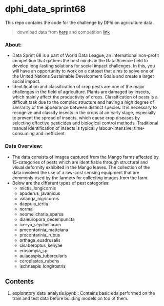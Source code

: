 # dphi_data_sprint68
This repo contains the code for the challenge by DPhi on agriculture data. 

> download data from [here](https://dphi-live.s3.eu-west-1.amazonaws.com/dataset/pest_classification.zip) and competition [link](https://dphi.tech/challenges/data-sprint-68-world-data-league-external-competition/200/)

### About:
   - Data Sprint 68 is a part of World Data League, an international non-profit competition that gathers the best minds in the Data Science field to develop long-lasting solutions for social impact challenges. In this, you will have an opportunity to work on a dataset that aims to solve one of the United Nations Sustainable Development Goals and create a larget social impact.
   - Identification and classification of crop pests are one of the major challenges in the field of agriculture. Plants are damaged by insects, which mainly affect the productivity of crops. Classification of pests is a difficult task due to the complex structure and having a high degree of similarity of the appearance between distinct species. It is necessary to recognize and classify insects in the crops at an early stage, especially to prevent the spread of insects, which cause crop diseases by selecting effective pesticides and biological control methods. Traditional manual identification of insects is typically labour-intensive, time-consuming and inefficient.
    
### Data Overview:
   - The data consists of images captured from the Mango farms affected by 15-categories of pests which are identifiable through structural and visual deformity exhibited in the Mango leaves. The collection of the data involved the use of a low-cost sensing equipment that are commonly used by the farmers for collecting images from the farm. 
   - Below are the different types of pest categories:
     - mictis_longicornis
     - apoderus_javanicus
     - valanga_nigricornis
     - dappula_tertia
     - normal
     - neomelicharia_sparsa
     - dialeuropora_decempuncta
     - icerya_seychellarum
     - procontarinia_matteiana
     - procontarinia_rubus
     - orthaga_euadrusalis
     - cisaberoptus_kenyae
     - erosomyia_sp
     - aulacaspis_tubercularis
     - ceroplastes_rubens
     - ischnaspis_longirostris

## Contents
1. exploratory_data_analysis.ipynb : Contains basic eda performed on the train and test data before building models on top of them.
